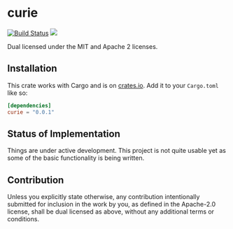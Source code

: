 # curie

[![Build Status](https://travis-ci.org/endoli/curie.rs.svg?branch=master)](https://travis-ci.org/endoli/curie.rs)
[![](http://meritbadge.herokuapp.com/curie)](https://crates.io/crates/curie)

Dual licensed under the MIT and Apache 2 licenses.

## Installation

This crate works with Cargo and is on
[crates.io](https://crates.io/crates/curie).
Add it to your `Cargo.toml` like so:

```toml
[dependencies]
curie = "0.0.1"
```

## Status of Implementation

Things are under active development. This project is not quite
usable yet as some of the basic functionality is being written.

## Contribution

Unless you explicitly state otherwise, any contribution
intentionally submitted for inclusion in the work by you,
as defined in the Apache-2.0 license, shall be dual licensed
as above, without any additional terms or conditions.

